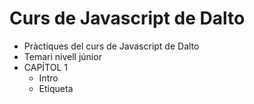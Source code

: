 # Curs de Javascript de Dalto
- Pràctiques del curs de Javascript de Dalto
- Temari nivell júnior
- CAPÍTOL 1
    - Intro
    - Etiqueta <script>
    - Variables
    - Tipus de dades
    - Àmbit/scope (let, const)
    - Operadors d'assignació i aritmètics
    - Concatenació i inerpolació
    - Backtits (` `) i escapament de " i de '
    - Operadors lògics i de comparació
    - Condicionals
    - Pràctica 'Cofla 1'
- CAPÍTOL 2
    - Arrays
    - Arrays associatius / objectes
    - Bucle while i do while
    - break amb while
    - Bucle for
    - break amb for
    - continue amb for
    - for in
    - for of
    - label
    - Declaració i crida de funcions
    - return
    - Paràmetres i arguments
    - Funcions fletxa
    - Pràctica 'Cofla 2'
- CAPÍTOL 3
    - Definició de POO
    - Classes
    - Objectes
    - Atributs / propietats
    - Mètodes
    - Consructor
    - Instanciació
    - Abstracció
    - Modularitat
    - Encapsulament
    - Polimorfisme
    - Herència
    - Mètodes estàtics
    - Propietats estàtiques
    - getters
    - setters
    . Pràctica 'Cofla3'
- CAPÍTOL 4
    - Mètodes de cadena comuns
        - concat()
        - startsWith()
        - endsWth()
        - includes()
        - indexOf()
        - lastINdexOf()
        - charAt()
        - padStart()
        - padEnd()
        - repeat()
        - split()
        - join()
        - substring()
        - toLowerCase()
        - toUpperCase()
        - toString()
        - trim()
        - trimEnd()
        - trimSart()
    - Mètodes d'arrays transformadors
        - pop()
        - push()
        - shift()
        - unshift()
        - reverse()
        - sort()
        - splice()
    - Mètodes s'arrays accessors
        - slice()
        - join()
        - indexOf()
        - lastIndexOf()
        - includes()
    - Mètodes d'array de repetició
        - filter()
        - map()
        - forEach()
    - Objecte Map()
        - sqrt()
        - pow()
        - cbrt()
        - max()
        - min()
        - random()
        - round()
        - trunc()
        - floor()
        - ceil()
    - Pràctica 'Cofla4'
CAPíTOL 5
    - Mètodes de cònsola


